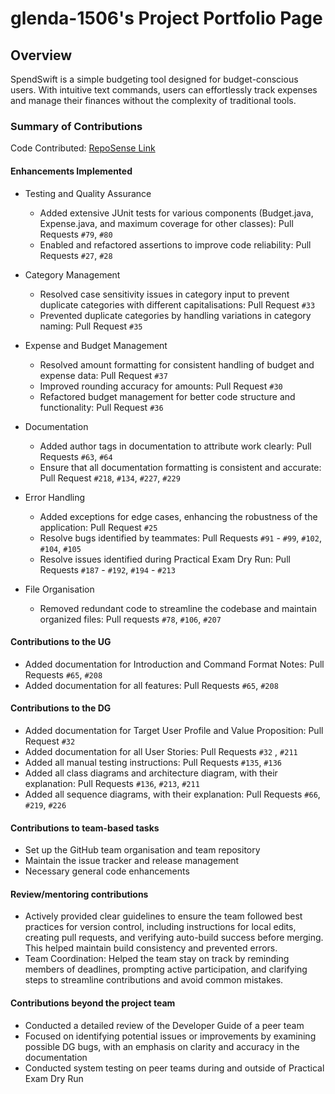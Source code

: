# glenda-1506's Project Portfolio Page

## Overview
SpendSwift is a simple budgeting tool designed for budget-conscious users. With intuitive text commands, users can effortlessly track expenses and manage their finances without the complexity of traditional tools.


### Summary of Contributions
Code Contributed: [RepoSense Link](https://nus-cs2113-ay2425s1.github.io/tp-dashboard/?search=glenda-1506&breakdown=true&sort=groupTitle%20dsc&sortWithin=title&since=2024-09-20&timeframe=commit&mergegroup=&groupSelect=groupByRepos&checkedFileTypes=docs~functional-code~test-code~other)

#### Enhancements Implemented
- Testing and Quality Assurance 
  - Added extensive JUnit tests for various components (Budget.java, Expense.java, and maximum coverage for other classes): Pull Requests `#79`, `#80`
  - Enabled and refactored assertions to improve code reliability: Pull Requests `#27`, `#28`

- Category Management 
  - Resolved case sensitivity issues in category input to prevent duplicate categories with different capitalisations: Pull Request `#33`
  - Prevented duplicate categories by handling variations in category naming: Pull Request `#35`

- Expense and Budget Management 
  - Resolved amount formatting for consistent handling of budget and expense data: Pull Request `#37`
  - Improved rounding accuracy for amounts: Pull Request `#30`
  - Refactored budget management for better code structure and functionality: Pull Request `#36`

- Documentation
  - Added author tags in documentation to attribute work clearly: Pull Requests `#63`, `#64`
  - Ensure that all documentation formatting is consistent and accurate: Pull Request `#218`, `#134`, `#227`, `#229`

- Error Handling
  - Added exceptions for edge cases, enhancing the robustness of the application: Pull Request `#25`
  - Resolve bugs identified by teammates: Pull Requests `#91` - `#99`, `#102`, `#104`, `#105`
  - Resolve issues identified during Practical Exam Dry Run: Pull Requests `#187` - `#192`, `#194` - `#213`

- File Organisation
  - Removed redundant code to streamline the codebase and maintain organized files: Pull requests `#78`, `#106`, `#207`

#### Contributions to the UG
- Added documentation for Introduction and Command Format Notes: Pull Requests `#65`, `#208`
- Added documentation for all features: Pull Requests `#65`, `#208`

#### Contributions to the DG
- Added documentation for Target User Profile and Value Proposition: Pull Request `#32`
- Added documentation for all User Stories: Pull Requests `#32` , `#211`
- Added all manual testing instructions: Pull Requests `#135`, `#136`
- Added all class diagrams and architecture diagram, with their explanation: Pull Requests `#136`, `#213`, `#211`
- Added all sequence diagrams, with their explanation: Pull Requests `#66`, `#219`, `#226`

#### Contributions to team-based tasks
- Set up the GitHub team organisation and team repository
- Maintain the issue tracker and release management
- Necessary general code enhancements

#### Review/mentoring contributions
- Actively provided clear guidelines to ensure the team followed best practices for version control, including instructions for local edits, creating pull requests, and verifying auto-build success before merging. This helped maintain build consistency and prevented errors.
- Team Coordination: Helped the team stay on track by reminding members of deadlines, prompting active participation, and clarifying steps to streamline contributions and avoid common mistakes.

#### Contributions beyond the project team
- Conducted a detailed review of the Developer Guide of a peer team
- Focused on identifying potential issues or improvements by examining possible DG bugs, with an emphasis on clarity and accuracy in the documentation
- Conducted system testing on peer teams during and outside of Practical Exam Dry Run

